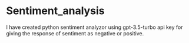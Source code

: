 # Sentiment_analysis
I have created python sentiment analyzor using gpt-3.5-turbo api key for giving the response of sentiment as negative or positive.
